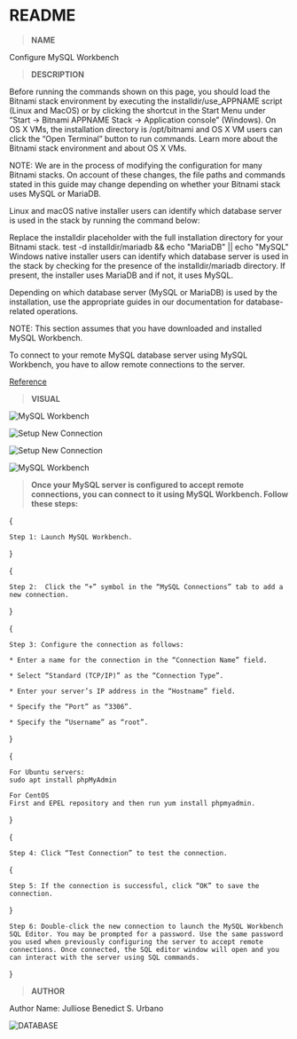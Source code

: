  # README

 > **NAME**

Configure MySQL Workbench

 > **DESCRIPTION**


Before running the commands shown on this page, you should load the Bitnami stack environment by executing the installdir/use_APPNAME script (Linux and MacOS) or by clicking the shortcut in the Start Menu under “Start -> Bitnami APPNAME Stack -> Application console” (Windows). On OS X VMs, the installation directory is /opt/bitnami and OS X VM users can click the “Open Terminal” button to run commands. Learn more about the Bitnami stack environment and about OS X VMs.

NOTE: We are in the process of modifying the configuration for many Bitnami stacks. On account of these changes, the file paths and commands stated in this guide may change depending on whether your Bitnami stack uses MySQL or MariaDB.

Linux and macOS native installer users can identify which database server is used in the stack by running the command below:

Replace the installdir placeholder with the full installation directory for your Bitnami stack.
test -d installdir/mariadb && echo "MariaDB" || echo "MySQL"
Windows native installer users can identify which database server is used in the stack by checking for the presence of the installdir/mariadb directory. If present, the installer uses MariaDB and if not, it uses MySQL.

Depending on which database server (MySQL or MariaDB) is used by the installation, use the appropriate guides in our documentation for database-related operations.

NOTE: This section assumes that you have downloaded and installed MySQL Workbench.

To connect to your remote MySQL database server using MySQL Workbench, you have to allow remote connections to the server.

[Reference](https://docs.bitnami.com/installer/apps/civicrm/configuration/configure-workbench/)


  > **VISUAL**

![MySQL Workbench](https://docs.bitnami.com/images/img/components/mysql/mysql-mwb-1.png)

![Setup New Connection](https://docs.bitnami.com/images/img/components/mysql/mysql-mwb-2.png)

![Setup New Connection](https://docs.bitnami.com/images/img/components/mysql/mysql-mwb-3.png)


![MySQL Workbench](https://docs.bitnami.com/images/img/components/mysql/mysql-mwb-4.png)


  > **Once your MySQL server is configured to accept remote connections, you can connect to it using MySQL Workbench. Follow these steps:**

{

    Step 1: Launch MySQL Workbench.
  

}

{

    Step 2:  Click the “+” symbol in the “MySQL Connections” tab to add a new connection.

    

}

{

    Step 3: Configure the connection as follows:
    
    * Enter a name for the connection in the “Connection Name” field.

    * Select “Standard (TCP/IP)” as the “Connection Type”.

    * Enter your server’s IP address in the “Hostname” field.

    * Specify the “Port” as “3306”.

    * Specify the “Username” as “root”.

}

{

    For Ubuntu servers:
    sudo apt install phpMyAdmin

    For CentOS
    First and EPEL repository and then run yum install phpmyadmin.

}

{

    Step 4: Click “Test Connection” to test the connection.




{
    
    Step 5: If the connection is successful, click “OK” to save the connection.

}



    Step 6: Double-click the new connection to launch the MySQL Workbench SQL Editor. You may be prompted for a password. Use the same password you used when previously configuring the server to accept remote connections. Once connected, the SQL editor window will open and you can interact with the server using SQL commands.

   

}

> **AUTHOR**

Author Name: Julliose Benedict S. Urbano

![DATABASE](https://scontent.fceb2-2.fna.fbcdn.net/v/t1.6435-9/77271638_1783660931769583_2812217188100866048_n.jpg?_nc_cat=104&ccb=1-5&_nc_sid=174925&_nc_eui2=AeF9rOJwUC66yZQirUyeoDHnjQbVO6PrDHWNBtU7o-sMdTGNkYMp7keFn-ths0BIqfvJQ83RLh6Cfcl_v2twVcjh&_nc_ohc=IV_wJ1_Ms98AX95qk4o&tn=fmytJamxHN2p3XwR&_nc_ht=scontent.fceb2-2.fna&oh=73be9e0826d548016e890be9067e4b6e&oe=61C3F4E4)
